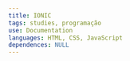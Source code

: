 ```yaml
---
title: IONIC
tags: studies, programação
use: Documentation
languages: HTML, CSS, JavaScript
dependences: NULL
---
```

